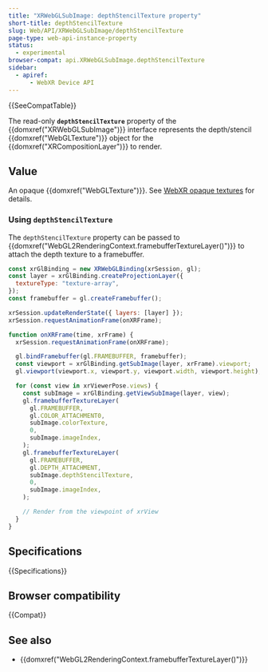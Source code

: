 ```yaml
---
title: "XRWebGLSubImage: depthStencilTexture property"
short-title: depthStencilTexture
slug: Web/API/XRWebGLSubImage/depthStencilTexture
page-type: web-api-instance-property
status:
  - experimental
browser-compat: api.XRWebGLSubImage.depthStencilTexture
sidebar:
  - apiref:
      - WebXR Device API
---
```


{{SeeCompatTable}}

The read-only **`depthStencilTexture`** property of the {{domxref("XRWebGLSubImage")}} interface represents the depth/stencil {{domxref("WebGLTexture")}} object for the {{domxref("XRCompositionLayer")}} to render.

## Value

An opaque {{domxref("WebGLTexture")}}. See [WebXR opaque textures](/en-US/docs/Web/API/WebGLTexture#webxr_opaque_textures) for details.

### Using `depthStencilTexture`

The `depthStencilTexture` property can be passed to {{domxref("WebGL2RenderingContext.framebufferTextureLayer()")}} to attach the depth texture to a framebuffer.

```js
const xrGlBinding = new XRWebGLBinding(xrSession, gl);
const layer = xrGlBinding.createProjectionLayer({
  textureType: "texture-array",
});
const framebuffer = gl.createFramebuffer();

xrSession.updateRenderState({ layers: [layer] });
xrSession.requestAnimationFrame(onXRFrame);

function onXRFrame(time, xrFrame) {
  xrSession.requestAnimationFrame(onXRFrame);

  gl.bindFramebuffer(gl.FRAMEBUFFER, framebuffer);
  const viewport = xrGlBinding.getSubImage(layer, xrFrame).viewport;
  gl.viewport(viewport.x, viewport.y, viewport.width, viewport.height);

  for (const view in xrViewerPose.views) {
    const subImage = xrGlBinding.getViewSubImage(layer, view);
    gl.framebufferTextureLayer(
      gl.FRAMEBUFFER,
      gl.COLOR_ATTACHMENT0,
      subImage.colorTexture,
      0,
      subImage.imageIndex,
    );
    gl.framebufferTextureLayer(
      gl.FRAMEBUFFER,
      gl.DEPTH_ATTACHMENT,
      subImage.depthStencilTexture,
      0,
      subImage.imageIndex,
    );

    // Render from the viewpoint of xrView
  }
}
```

## Specifications

{{Specifications}}

## Browser compatibility

{{Compat}}

## See also

- {{domxref("WebGL2RenderingContext.framebufferTextureLayer()")}}
